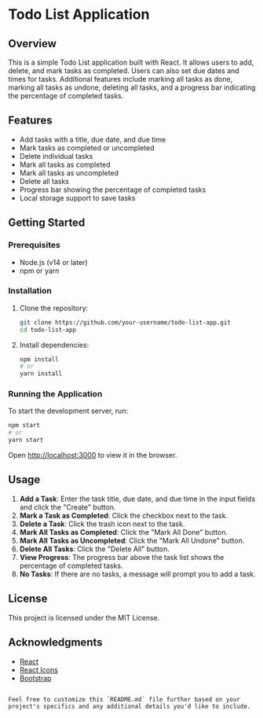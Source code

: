 # Todo List Application

## Overview

This is a simple Todo List application built with React. It allows users to add, delete, and mark tasks as completed. Users can also set due dates and times for tasks. Additional features include marking all tasks as done, marking all tasks as undone, deleting all tasks, and a progress bar indicating the percentage of completed tasks.

## Features

- Add tasks with a title, due date, and due time
- Mark tasks as completed or uncompleted
- Delete individual tasks
- Mark all tasks as completed
- Mark all tasks as uncompleted
- Delete all tasks
- Progress bar showing the percentage of completed tasks
- Local storage support to save tasks

## Getting Started

### Prerequisites

- Node.js (v14 or later)
- npm or yarn

### Installation

1. Clone the repository:

   ```sh
   git clone https://github.com/your-username/todo-list-app.git
   cd todo-list-app
   ```

2. Install dependencies:

   ```sh
   npm install
   # or
   yarn install
   ```

### Running the Application

To start the development server, run:

```sh
npm start
# or
yarn start
```

Open [http://localhost:3000](http://localhost:3000) to view it in the browser.

## Usage

1. **Add a Task**: Enter the task title, due date, and due time in the input fields and click the "Create" button.
2. **Mark a Task as Completed**: Click the checkbox next to the task.
3. **Delete a Task**: Click the trash icon next to the task.
4. **Mark All Tasks as Completed**: Click the "Mark All Done" button.
5. **Mark All Tasks as Uncompleted**: Click the "Mark All Undone" button.
6. **Delete All Tasks**: Click the "Delete All" button.
7. **View Progress**: The progress bar above the task list shows the percentage of completed tasks.
8. **No Tasks**: If there are no tasks, a message will prompt you to add a task.


## License

This project is licensed under the MIT License.

## Acknowledgments

- [React](https://reactjs.org/)
- [React Icons](https://react-icons.github.io/react-icons/)
- [Bootstrap](https://getbootstrap.com/)
```

Feel free to customize this `README.md` file further based on your project's specifics and any additional details you'd like to include.
